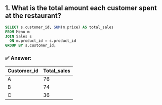 ## 1. What is the total amount each customer spent at the restaurant?

```sql
SELECT s.customer_id, SUM(m.price) AS total_sales
FROM Menu m
JOIN Sales s
  ON m.product_id = s.product_id
GROUP BY s.customer_id;
```

### ✅ Answer:

| Customer_id | Total_sales |
|-------------|-------------|
| A           | 76          |
| B           | 74          |
| C           | 36          |
